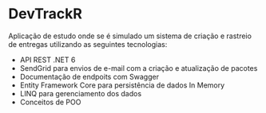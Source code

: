 # DevTrackR

Aplicação de estudo onde se é simulado um sistema de criação e rastreio de entregas utilizando as seguintes tecnologias:
- API REST .NET 6
- SendGrid para envios de e-mail com a criação e atualização de pacotes
- Documentação de endpoits com Swagger
- Entity Framework Core para persistência de dados In Memory
- LINQ para gerenciamento dos dados
- Conceitos de POO
